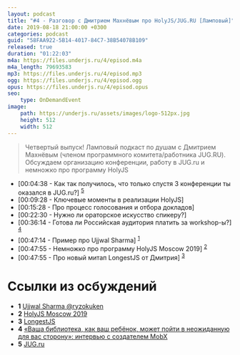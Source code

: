 ```yaml
---
layout: podcast
title: "#4 - Разговор с Дмитрием Махнёвым про HolyJS/JUG.RU [Ламповый]"
date: 2019-08-18 21:00:00 +0300
categories: podcast
guid: "58FAA922-5B14-4017-84C7-38B54078B109"
released: true
duration: "01:22:03"
m4a: https://files.underjs.ru/4/episod.m4a
m4a_length: 79693583
mp3: https://files.underjs.ru/4/episod.mp3
ogg: https://files.underjs.ru/4/episod.ogg
opus: https://files.underjs.ru/4/episod.opus
seo:
    type: OnDemandEvent
image:
    path: https://underjs.ru/assets/images/logo-512px.jpg
    height: 512
    width: 512
---
```


> Четвертый выпуск! Ламповый подкаст по душам с Дмитрием Махнёвым (членом программного комитета/работника JUG.RU). Обсуждаем организацию конференции, работу в JUG.ru и немножко про программу HolyJS

- [00:04:38 - Как так получилось, что только спустя 3 конференции ты оказался в JUG.ru?] <sup>[5](#note5)</sup>
- [00:09:28 - Ключевые моменты в реализации HolyJS]
- [00:15:28 - Про процесс голосования и отбора докладов]
- [00:22:30 - Нужно ли ораторское искусство спикеру?]
- [00:36:14 - Готова ли Российская аудитория платить за workshop-ы?] <sup>[4](#note4)</sup>
- [00:47:14 - Пример про Ujjwal Sharma] <sup>[1](#note1)</sup>
- [00:47:55 - Немножко про программу HolyJS Moscow 2019] <sup>[2](#note2)</sup>
- [00:47:55 - Про новый митап LongestJS от Дмитрия] <sup>[3](#note3)</sup>

# Ссылки из осбуждений

- <b id="note1">1</b> [Ujjwal Sharma @ryzokuken](https://twitter.com/ryzokuken)
- <b id="note2">2</b> [HolyJS Moscow 2019](https://holyjs-moscow.ru/people/)
- <b id="note3">3</b> [LongestJS](https://twitter.com/LongestJS)
- <b id="note4">4</b> [«Ваша библиотека, как ваш ребёнок, может пойти в неожиданную для вас сторону»: интервью с создателем MobX](https://habr.com/ru/company/jugru/blog/426517/)
- <b id="note5">5</b> [JUG.ru](https://jug.ru)
